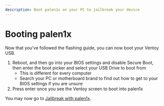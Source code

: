 ```yaml
---
description: Boot palen1x on your PC to jailbreak your device
---
```


# Booting palen1x

Now that you've followed the flashing guide, you can now boot your Ventoy USB.

1. Reboot, and then go into your BIOS settings and disable Secure Boot, then enter the boot picker and select your USB Drive to boot from&#x20;
   * This is different for every computer&#x20;
   * Search your PC or motherboard brand to find out how to get to your BIOS settings if you are unsure&#x20;
2. Press enter once you see the Ventoy screen to boot into palen1x

You may now go to [Jailbreak with palen1x](jailbreak-with-palen1x).

